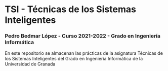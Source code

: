 # TSI - Técnicas de los Sistemas Inteligentes
### Pedro Bedmar López - Curso 2021-2022 - Grado en Ingeniería Informática

En este repositorio se almacenan las prácticas de la asignatura Técnicas de los Sistemas Inteligentes del Grado en Ingeniería Informática de la Universidad de Granada
